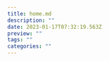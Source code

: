 ```yaml
---
title: home.md
description: ""
date: 2023-01-17T07:32:19.563Z
preview: ""
tags: ""
categories: ""
---
```

